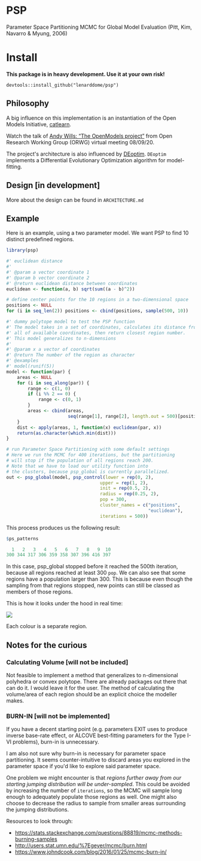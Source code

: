 # PSP

Parameter Space Partitioning MCMC for Global Model Evaluation (Pitt, Kim, Navarro
& Myung, 2006)

# Install

**This package is in heavy development. Use it at your own risk!**

```
devtools::install_github("lenarddome/psp")
```

## Philosophy

A big influence on this implementation is an instantiation of the Open Models
Initiative, [catlearn](https://github.com/ajwills72/catlearn).

Watch the talk of [Andy Wills: “The OpenModels project”](https://youtu.be/SfqkqEYagJU)
from Open Research Working Group (ORWG) virtual meeting 08/09/20.

The project's architecture is also influenced by [DEoptim](https://github.com/ArdiaD/DEoptim).
`DEoptim` implements a Differential Evolutionary Optimization algorithm for
model-fitting.

## Design [in development]

More about the design can be found in `ARCHITECTURE.md`

## Example

Here is an example, using a two parameter model. We want PSP to find 10 distinct
predefined regions.

```r
library(psp)

#' euclidean distance
#'
#' @param a vector coordinate 1
#' @param b vector coordinate 2
#' @return euclidean distance between coordinates
euclidean <- function(a, b) sqrt(sum((a - b)^2))

# define center points for the 10 regions in a two-dimensional space 
positions <- NULL
for (i in seq_len(2)) positions <- cbind(positions, sample(500, 10))

#' dummy polytope model to test the PSP function
#' The model takes in a set of coordinates, calculates its distance from all
#' all of available coordinates, then return closest region number.
#' This model generalizes to n-dimensions
#'
#' @param x a vector of coordinates
#' @return The number of the region as character
#' @examples
#' model(runif(5))
model <- function(par) {
    areas <- NULL 
    for (i in seq_along(par)) {
        range <- c(1, 0)
        if (i %% 2 == 0) {
            range <- c(0, 1)
        } 
        areas <- cbind(areas,
                       seq(range[1], range[2], length.out = 500)[positions[,i]])
    }
    dist <- apply(areas, 1, function(x) euclidean(par, x))
    return(as.character(which.min(dist)))
}

# run Parameter Space Partitioning with some default settings
# Here we run the MCMC for 400 iterations, but the partitioning
# will stop if the population of all regions reach 200.
# Note that we have to load our utility function into
# the clusters, because psp_global is currently parallelized.
out <- psp_global(model, psp_control(lower = rep(0, 2),
                                   upper = rep(1, 2),
                                   init = rep(0.5, 2),
                                   radius = rep(0.25, 2),
                                   pop = 300,
                                   cluster_names = c("positions",
                                                     "euclidean"),
                                   iterations = 500))
```

This process produces us the following result:

```r
$ps_patterns

  1   2   3   4   5   6   7   8   9  10
300 344 317 306 359 358 307 396 416 397
```

In this case, psp_global stopped before it reached the 500th iteration, because
all regions reached at least 300 `pop`. We can also see that some regions have a
population larger than 300. This is because even though the sampling from that
regions stopped, new points can still be classed as members of those regions.

This is how it looks under the hood in real time:

![](./docs/figures/psp.gif)

Each colour is a separate region.

## Notes for the curious

### Calculating Volume \[will not be included]

Not feasible to implement a method that generalizes to n-dimensional polyhedra
or convex polytope. There are already packages out there that can do it. I would
leave it for the user. The method of calculating the volume/area of each region
should be an explicit choice the modeller makes.

### BURN-IN \[will not be implemented]

If you have a decent starting point (e.g. parameters EXIT uses to produce inverse
base-rate effect, or ALCOVE best-fitting parameters for the Type I-VI problems),
burn-in is unnecessary.

I am also not sure why burn-in is necessary for parameter space partitioning.
It seems counter-intuitive to discard areas you explored in the parameter space
if you'd like to explore said parameter space.

One problem we might encounter is that *regions further away from our starting
jumping distribution will be under-sampled*. This could be avoided by increasing the number
of `iterations`, so the MCMC will sample long enough to adequately populate
those regions as well. One might also choose to decrease the radius to
sample from smaller areas surrounding the jumping distributions.

Resources to look through:

*   https://stats.stackexchange.com/questions/88819/mcmc-methods-burning-samples
*   http://users.stat.umn.edu/%7Egeyer/mcmc/burn.html
*   https://www.johndcook.com/blog/2016/01/25/mcmc-burn-in/
